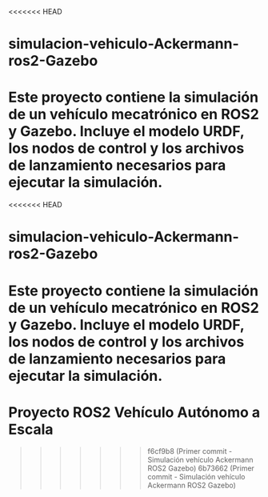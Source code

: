 <<<<<<< HEAD
# simulacion-vehiculo-Ackermann-ros2-Gazebo
Este proyecto contiene la simulación de un vehículo mecatrónico en ROS2 y Gazebo.   Incluye el modelo URDF, los nodos de control y los archivos de lanzamiento necesarios para ejecutar la simulación.
=======
<<<<<<< HEAD
# simulacion-vehiculo-Ackermann-ros2-Gazebo
Este proyecto contiene la simulación de un vehículo mecatrónico en ROS2 y Gazebo.   Incluye el modelo URDF, los nodos de control y los archivos de lanzamiento necesarios para ejecutar la simulación.
=======
# Proyecto ROS2 Vehículo Autónomo a Escala
>>>>>>> f6cf9b8 (Primer commit - Simulación vehículo Ackermann ROS2 Gazebo)
>>>>>>> 6b73662 (Primer commit - Simulación vehículo Ackermann ROS2 Gazebo)
